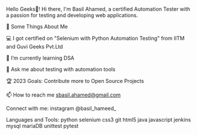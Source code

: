 Hello Geeks👋!
Hi there, I'm Basil Ahamed, a certified Automation Tester with a passion for testing and developing web applications.

🧐 Some Things About Me

💻 I got certified on "Selenium with Python Automation Testing" from IITM and Guvi Geeks Pvt.Ltd

🌱 I’m currently learning DSA

💬 Ask me about testing with automation tools

🏆 2023 Goals: Contribute more to Open Source Projects

📫 How to reach me sbasil.ahamed@gmail.com

Connect with me:
instagram @basil_hameed_

Languages and Tools:
python selenium css3 git html5 java javascript jenkins mysql mariaDB unittest pytest
